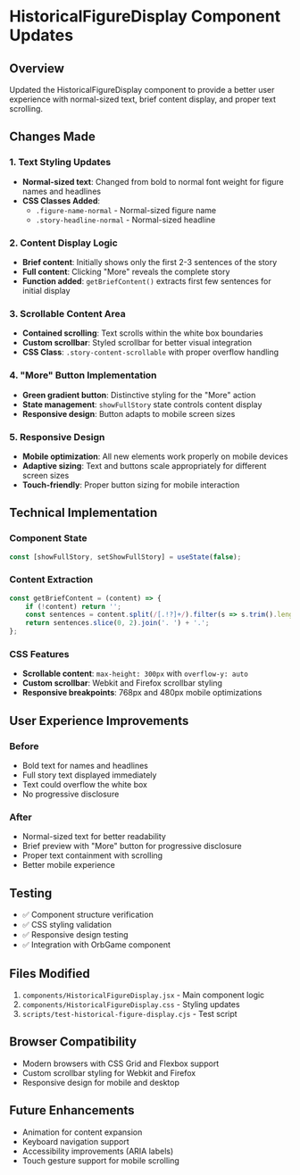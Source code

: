 # HistoricalFigureDisplay Component Updates

## Overview
Updated the HistoricalFigureDisplay component to provide a better user experience with normal-sized text, brief content display, and proper text scrolling.

## Changes Made

### 1. Text Styling Updates
- **Normal-sized text**: Changed from bold to normal font weight for figure names and headlines
- **CSS Classes Added**:
  - `.figure-name-normal` - Normal-sized figure name
  - `.story-headline-normal` - Normal-sized headline

### 2. Content Display Logic
- **Brief content**: Initially shows only the first 2-3 sentences of the story
- **Full content**: Clicking "More" reveals the complete story
- **Function added**: `getBriefContent()` extracts first few sentences for initial display

### 3. Scrollable Content Area
- **Contained scrolling**: Text scrolls within the white box boundaries
- **Custom scrollbar**: Styled scrollbar for better visual integration
- **CSS Class**: `.story-content-scrollable` with proper overflow handling

### 4. "More" Button Implementation
- **Green gradient button**: Distinctive styling for the "More" action
- **State management**: `showFullStory` state controls content display
- **Responsive design**: Button adapts to mobile screen sizes

### 5. Responsive Design
- **Mobile optimization**: All new elements work properly on mobile devices
- **Adaptive sizing**: Text and buttons scale appropriately for different screen sizes
- **Touch-friendly**: Proper button sizing for mobile interaction

## Technical Implementation

### Component State
```javascript
const [showFullStory, setShowFullStory] = useState(false);
```

### Content Extraction
```javascript
const getBriefContent = (content) => {
    if (!content) return '';
    const sentences = content.split(/[.!?]+/).filter(s => s.trim().length > 0);
    return sentences.slice(0, 2).join('. ') + '.';
};
```

### CSS Features
- **Scrollable content**: `max-height: 300px` with `overflow-y: auto`
- **Custom scrollbar**: Webkit and Firefox scrollbar styling
- **Responsive breakpoints**: 768px and 480px mobile optimizations

## User Experience Improvements

### Before
- Bold text for names and headlines
- Full story text displayed immediately
- Text could overflow the white box
- No progressive disclosure

### After
- Normal-sized text for better readability
- Brief preview with "More" button for progressive disclosure
- Proper text containment with scrolling
- Better mobile experience

## Testing
- ✅ Component structure verification
- ✅ CSS styling validation
- ✅ Responsive design testing
- ✅ Integration with OrbGame component

## Files Modified
1. `components/HistoricalFigureDisplay.jsx` - Main component logic
2. `components/HistoricalFigureDisplay.css` - Styling updates
3. `scripts/test-historical-figure-display.cjs` - Test script

## Browser Compatibility
- Modern browsers with CSS Grid and Flexbox support
- Custom scrollbar styling for Webkit and Firefox
- Responsive design for mobile and desktop

## Future Enhancements
- Animation for content expansion
- Keyboard navigation support
- Accessibility improvements (ARIA labels)
- Touch gesture support for mobile scrolling 
